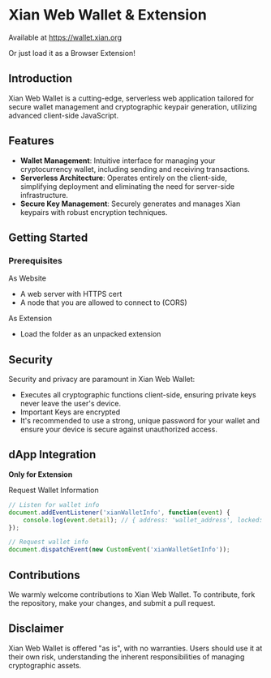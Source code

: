 # Xian Web Wallet & Extension

Available at https://wallet.xian.org

Or just load it as a Browser Extension!

## Introduction
Xian Web Wallet is a cutting-edge, serverless web application tailored for secure wallet management and cryptographic keypair generation, utilizing advanced client-side JavaScript.

## Features
- **Wallet Management**: Intuitive interface for managing your cryptocurrency wallet, including sending and receiving transactions.
- **Serverless Architecture**: Operates entirely on the client-side, simplifying deployment and eliminating the need for server-side infrastructure.
- **Secure Key Management**: Securely generates and manages Xian keypairs with robust encryption techniques.

## Getting Started

### Prerequisites
As Website
- A web server with HTTPS cert
- A node that you are allowed to connect to (CORS)


As Extension
- Load the folder as an unpacked extension

## Security
Security and privacy are paramount in Xian Web Wallet:
- Executes all cryptographic functions client-side, ensuring private keys never leave the user's device.
- Important Keys are encrypted
- It's recommended to use a strong, unique password for your wallet and ensure your device is secure against unauthorized access.

## dApp Integration
**Only for Extension**

Request Wallet Information
```javascript
// Listen for wallet info
document.addEventListener('xianWalletInfo', function(event) {
    console.log(event.detail); // { address: 'wallet_address', locked: true/false, chainId: 'chainId_of_wallet' }
});

// Request wallet info
document.dispatchEvent(new CustomEvent('xianWalletGetInfo'));
```



## Contributions
We warmly welcome contributions to Xian Web Wallet. To contribute, fork the repository, make your changes, and submit a pull request.

## Disclaimer
Xian Web Wallet is offered "as is", with no warranties. Users should use it at their own risk, understanding the inherent responsibilities of managing cryptographic assets.
